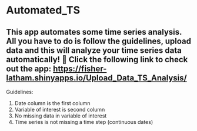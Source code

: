 # Automated_TS
This app automates some time series analysis. All you have to do is follow the guidelines, upload data and this will analyze your time series data automatically! :eyes:
Click the following link to check out the app: https://fisher-latham.shinyapps.io/Upload_Data_TS_Analysis/
---

Guidelines:
1) Date column is the first column
2) Variable of interest is second column
3) No missing data in variable of interest
4) Time series is not missing a time step (continuous dates)
